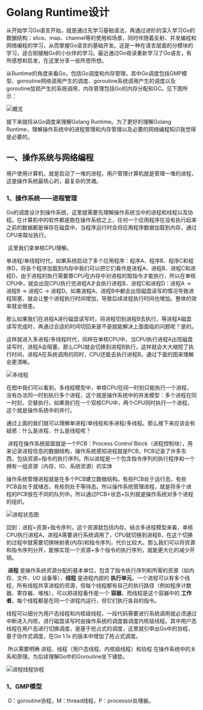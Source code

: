 # Golang Runtime设计

​	从开始学习Go语言开始，就是通过先学习基础语法，再通过进阶的深入学习Go的数据结构：slice、map、channel等的使用和场景，同时伴随着反射、并发编程和网络编程的学习，从而掌握Go语言的基础开发。这是一种在语言层面的分模块的学习，适合刚接触Go的小伙伴的学习。最近通过Go夜读重新学习了Go语言，有所感想和启发，在这里分享一些所思所想。

​	从Runtime的角度来看Go，包括Go调度和内存管理，其中Go调度包括GMP模型、goroutine网络调用产生的调度、goroutine系统调用产生的调度以及goroutine加锁产生的系统调用，内存管理包括Go的内存分配和GC。见下图所示：

![概览](D:\Awork\golang\myblogp\runtime\概览.jpg)

接下来就将从Go调度来理解Golang Runtime。为了更好的理解Golang Runtime，理解操作系统中的进程管理和内存管理以及必要的网络编程知识我觉得是必要的。

## 一、操作系统与网络编程

用户使用计算机，就是启动了一堆的进程，用户管理计算机就是管理一堆的进程，这是操作系统最核心的，最复杂的灵魂。

### 1、操作系统——进程管理

​	Go的调度设计到操作系统，这里就需要先理解操作系统当中的进程和线程以及协程。在计算机中的软件都是跑在操作系统之上，任何一个应用程序在没有执行起来之前的数据都是保存在磁盘中，当程序运行时会将应用程序数据加载到内存，通过CPU来取址执行。

​	这里我们拿单核CPU理解。

​	单进程/单线程时代，如果系统启动了多个应用程序：程序A、程序B、程序C和程序D，将各个程序加载到内存中我们可以把它们看作是进程A、进程B、进程C和进程D，由于进程的执行需要靠CPU在内存中对进程的取指令才能执行，所以在单核CPU中，就会出现CPU执行完进程A才会执行进程B、进程C和进程D：进程A -> 进程B -> 进程C -> 进程D。如果进程A、进程B中都会出现磁盘读写的情况导致进程阻塞，就会让整个进程执行时间增加，导致后续进程执行时间也增加。整体的效率就会很差。

​	那么如果我们在进程A进行磁盘读写时，将进程切到进程B去执行，等进程A磁盘读写完成时，再通过合适的时间切回来是不是就能解决上面面临的问题呢？是的。

​	这样就进入多进程/多线程时代，同样在单核CPU中，当CPU执行进程A出现磁盘读写时，进程A会阻塞，那么CPU就会切换到进程B执行，这样就会大大缩短了执行时间，进程A在系统调用的同时，CPU还能去执行进程B。通过下面的图来理解会更清晰。

![多线程](D:\Awork\golang\myblogp\runtime\多线程.jpg)

​	在图中我们可以看到，多线程模型中，单核CPU在同一时刻只能执行一个进程，没有办法同一时刻执行多个进程，这个就是操作系统中的并发模型：多个进程在同一时刻，交替执行。如果我们在一个双核CPU中，两个CPU同时执行一个进程，这个就是操作系统中的并行。

​	通过上面的我们就可以理解单进程/单线程和多进程/多线程。那么接下来应该会有疑惑：什么是进程、什么是线程呢？

​	进程在操作系统层面就是一个PCB：Process Control Block（进程控制块），用来记录进程信息的数据结构，操作系统感知进程就是PCB，PCB记录了许多东西，包括资源+指令的执行序列。所以进程是一个包含指令序列的执行程序和一个拥有一组资源（内存、IO、系统资源）的实体

​	操作系统管理进程就是在多个PCB建立数据结构。有些PCB处于运行态，有些PCB会处于就绪态，有些则处于等待态。所以操作系统管理进程，就是将多个进程的PCB放在不同的队列中。所以通过PCB+状态+队列就是操作系统对多个进程的组织。

![进程状态图](D:\Awork\golang\myblogp\runtime\进程状态图.jpg)

​	回到：进程=资源+指令序列，这个资源就包括内存。结合多进程模型来看，单核CPU执行进程A，进程A需要进行系统调用了，CPU就切换到进程B，在这个切换的过程中就需要切换映射表(内存)和指令序列，代价比较大。那么我们可以将资源和指令序列分开，能够实现一个资源+多个指令的执行序列，就能更大化的减少开销。

​	**进程** 是操作系统资源分配的基本单位，包含了指令执行序列和所需的资源（如内存、文件、I/O 设备等），**线程** 是进程内部的 **执行单元**。一个进程可以有多个线程，所有线程共享进程的资源，但每个线程都有自己的执行路径（例如程序计数器、寄存器、堆栈），可以把进程看作是一个 **容器**，而线程是这个容器中的 **工作者**。每个线程都是在同一个进程内运行，但它们执行各自的指令。

​	线程可以细分为用户态线程和内核级线程，一段代码需要进行系统调用就必须通过中断进入内核，进行磁盘读写时由操作系统的调度器调度内核级线程。其中用户态线程在用户态进行切换调度，是基于抢占式的调度，这里就引申出Go中的协程，基于协作式调度，在Go 1.1x 的版本中增加了抢占式调度。

​	所以需要明确 进程、线程（用户态线程、内核级线程）和协程 在操作系统中的关系和原理。为后续理解Go中的Goroutine坐下铺垫。

![进程线程协程](D:\Awork\golang\myblogp\runtime\进程线程协程.jpg)

### 1、GMP模型

​	G：goroutine协程，M：thread线程，P：processor处理器。

​	